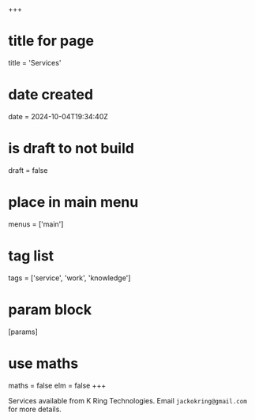 +++
# title for page
title = 'Services'
# date created
date = 2024-10-04T19:34:40Z
# is draft to not build
draft = false
# place in main menu
menus = ['main']
# tag list
tags = ['service', 'work', 'knowledge']
# param block
[params]
# use maths
maths = false
elm = false
+++

Services available from K Ring Technologies. Email `jackokring@gmail.com` for
more details.
